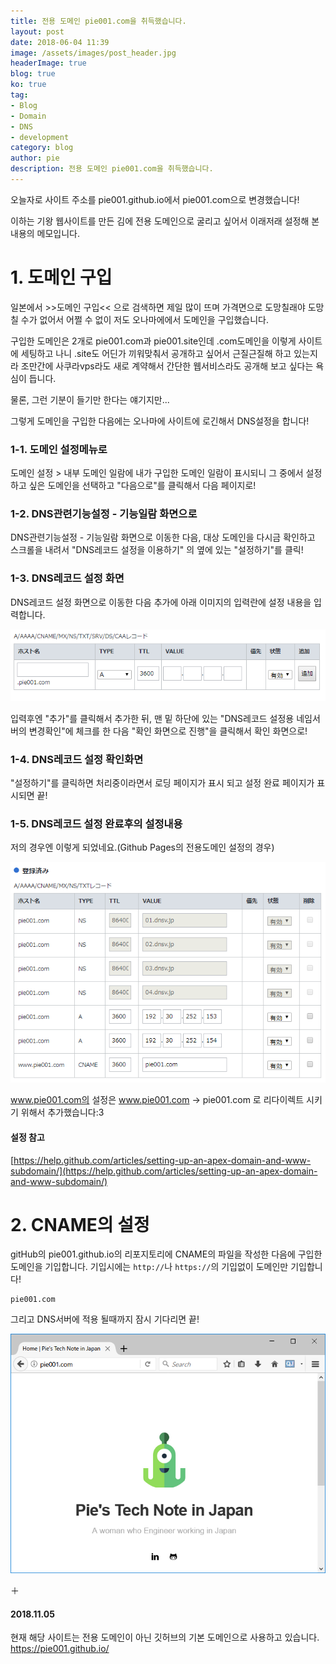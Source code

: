 ```yaml
---
title: 전용 도메인 pie001.com을 취득했습니다.
layout: post
date: 2018-06-04 11:39
image: /assets/images/post_header.jpg
headerImage: true
blog: true
ko: true
tag:
- Blog
- Domain
- DNS
- development
category: blog
author: pie
description: 전용 도메인 pie001.com을 취득했습니다.
---
```


오늘자로 사이트 주소를 pie001.github.io에서 pie001.com으로 변경했습니다!

이하는 기왕 웹사이트를 만든 김에 전용 도메인으로 굴리고 싶어서 이래저래 설정해 본 내용의 메모입니다.

# 1. 도메인 구입

일본에서 >>도메인 구입<< 으로 검색하면 제일 많이 뜨며 가격면으로 도망칠래야 도망칠 수가 없어서 어쩔 수 없이 저도 오나마에에서 도메인을 구입했습니다.

구입한 도메인은 2개로 pie001.com과 pie001.site인데 .com도메인을 이렇게 사이트에 세팅하고 나니 .site도 어딘가 끼워맞춰서 공개하고 싶어서 근질근질해 하고 있는지라 조만간에 사쿠라vps라도 새로 계약해서 간단한 웹서비스라도 공개해 보고 싶다는 욕심이 듭니다.

물론, 그런 기분이 들기만 한다는 얘기지만...

그렇게 도메인을 구입한 다음에는 오나마에 사이트에 로긴해서 DNS설정을 합니다!

### 1-1. 도메인 설정메뉴로
도메인 설정 > 내부 도메인 일람에 내가 구입한 도메인 일람이 표시되니 그 중에서 설정하고 싶은 도메인을 선택하고 "다음으로"를 클릭해서 다음 페이지로!
### 1-2. DNS관련기능설정 - 기능일람 화면으로
DNS관련기능설정 - 기능일람 화면으로 이동한 다음, 대상 도메인을 다시금 확인하고 스크롤을 내려서 "DNS레코드 설정을 이용하기" 의 옆에 있는 "설정하기"를 클릭!
### 1-3. DNS레코드 설정 화면
DNS레코드 설정 화면으로 이동한 다음 추가에 아래 이미지의 입력란에 설정 내용을 입력합니다.

![0018-2](/assets/images/post/0018-2.png)

입력후엔 "추가"를 클릭해서 추가한 뒤, 맨 밑 하단에 있는 "DNS레코드 설정용 네임서버의 변경확인"에 체크를 한 다음 "확인 화면으로 진행"을 클릭해서 확인 화면으로!

### 1-4. DNS레코드 설정 확인화면
"설정하기"를 클릭하면 처리중이라면서 로딩 페이지가 표시 되고 설정 완료 페이지가 표시되면 끝!

### 1-5. DNS레코드 설정 완료후의 설정내용

저의 경우엔 이렇게 되었네요.(Github Pages의 전용도메인 설정의 경우)

![0018-1](/assets/images/post/0018-1.png)

www.pie001.com의 설정은 www.pie001.com -> pie001.com 로 리다이렉트 시키기 위해서 추가했습니다:3

#### 설정 참고
[https://help.github.com/articles/setting-up-an-apex-domain-and-www-subdomain/](https://help.github.com/articles/setting-up-an-apex-domain-and-www-subdomain/)

# 2. CNAME의 설정

gitHub의 pie001.github.io의 리포지토리에 CNAME의 파일을 작성한 다음에 구입한 도메인을 기입합니다.
기입시에는 ```http://```나 ```https://```의 기입없이 도메인만 기입합니다!

```
pie001.com
```

그리고 DNS서버에 적용 될때까지 잠시 기다리면 끝!

![0018-1](/assets/images/post/0018-3.png)


＋
#### 2018.11.05
현재 해당 사이트는 전용 도메인이 아닌 깃허브의 기본 도메인으로 사용하고 있습니다.<br/>
https://pie001.github.io/
